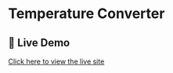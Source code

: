 # Temperature Converter

## 🚀 Live Demo

[Click here to view the live site](https://sajibjrkday23temperatureconverter.netlify.app/)